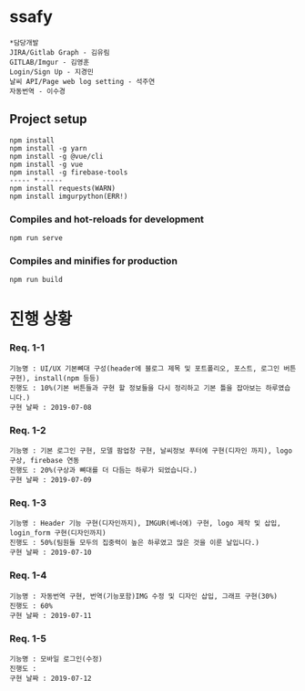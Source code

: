 # ssafy

```text
*담당개발
JIRA/Gitlab Graph - 김유림
GITLAB/Imgur - 김영훈
Login/Sign Up - 지경민
날씨 API/Page web log setting - 석주연
자동번역 - 이수경
```



## Project setup
```
npm install 
npm install -g yarn
npm install -g @vue/cli
npm install -g vue
npm install -g firebase-tools
----- * -----
npm install requests(WARN)
npm install imgurpython(ERR!)
```

### Compiles and hot-reloads for development
```
npm run serve
```

### Compiles and minifies for production
```
npm run build
```
# 진행 상황

### Req. 1-1
```
기능명 : UI/UX 기본뼈대 구성(header에 블로그 제목 및 포트폴리오, 포스트, 로그인 버튼 구현), install(npm 등등)
진행도 : 10%(기본 버튼들과 구현 할 정보들을 다시 정리하고 기본 틀을 잡아보는 하루였습니다.)
구현 날짜 : 2019-07-08
```

### Req. 1-2
```
기능명 : 기본 로그인 구현, 모델 팜업창 구현, 날씨정보 푸터에 구현(디자인 까지), logo 구상, firebase 연동
진행도 : 20%(구상과 뼈대를 더 다듬는 하루가 되었습니다.)
구현 날짜 : 2019-07-09
```

### Req. 1-3
```
기능명 : Header 기능 구현(디자인까지), IMGUR(베너에) 구현, logo 제작 및 삽입, login_form 구현(디자인까지)
진행도 : 50%(팀원들 모두의 집중력이 높은 하루였고 많은 것을 이룬 날입니다.)
구현 날짜 : 2019-07-10
```

### Req. 1-4
```
기능명 : 자동번역 구현, 번역(기능포함)IMG 수정 및 디자인 삽입, 그래프 구현(30%)
진행도 : 60%
구현 날짜 : 2019-07-11
```

### Req. 1-5
```
기능명 : 모바일 로그인(수정)
진행도 : 
구현 날짜 : 2019-07-12
```

